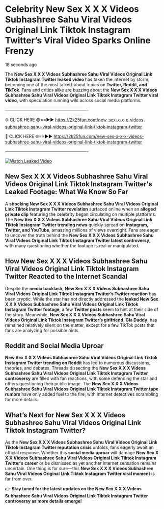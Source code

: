 # Celebrity New Sex X X X Videos Subhashree Sahu Viral Videos Original Link Tiktok Instagram Twitter’s Viral Video Sparks Online Frenzy

18 seconds ago

The **New Sex X X X Videos Subhashree Sahu Viral Videos Original Link Tiktok Instagram Twitter leaked video** has taken the internet by storm, becoming one of the most talked-about topics on **Twitter, Reddit, and TikTok**. Fans and critics alike are buzzing about the **New Sex X X X Videos Subhashree Sahu Viral Videos Original Link Tiktok Instagram Twitter viral video**, with speculation running wild across social media platforms.

———————————————————-

🌐 CLICK HERE 🟢==►► https://2k25fun.com/new-sex-x-x-x-videos-subhashree-sahu-viral-videos-original-link-tiktok-instagram-twitter

🔴 CLICK HERE 🌐==►► https://2k25fun.com/new-sex-x-x-x-videos-subhashree-sahu-viral-videos-original-link-tiktok-instagram-twitter

———————————————————-

[![Watch Leaked Video](https://miro.medium.com/v2/resize:fit:828/format:webp/1*cilzJN44JGOrTw9NJCrNHA.gif "Watch Leaked Video")](https://2k25fun.com/new-sex-x-x-x-videos-subhashree-sahu-viral-videos-original-link-tiktok-instagram-twitter)

## **New Sex X X X Videos Subhashree Sahu Viral Videos Original Link Tiktok Instagram Twitter's Leaked Footage: What We Know So Far**  
A **shocking New Sex X X X Videos Subhashree Sahu Viral Videos Original Link Tiktok Instagram Twitter revelation** surfaced online when an **alleged private clip** featuring the celebrity began circulating on multiple platforms. The **New Sex X X X Videos Subhashree Sahu Viral Videos Original Link Tiktok Instagram Twitter trending news** quickly spread on **Instagram, Twitter, and YouTube**, amassing millions of views overnight. Fans are eager to uncover the truth behind the **New Sex X X X Videos Subhashree Sahu Viral Videos Original Link Tiktok Instagram Twitter latest controversy**, with many questioning whether the footage is real or manipulated.  

## **How New Sex X X X Videos Subhashree Sahu Viral Videos Original Link Tiktok Instagram Twitter Reacted to the Internet Scandal**  
Despite the **media backlash**, **New Sex X X X Videos Subhashree Sahu Viral Videos Original Link Tiktok Instagram Twitter’s Twitter reaction** has been cryptic. While the star has not directly addressed the **leaked New Sex X X X Videos Subhashree Sahu Viral Videos Original Link Tiktok Instagram Twitter footage**, a few **Twitter posts** seem to hint at their side of the story. Meanwhile, **New Sex X X X Videos Subhashree Sahu Viral Videos Original Link Tiktok Instagram Twitter’s girlfriend, Gia Duddy**, has remained relatively silent on the matter, except for a few TikTok posts that fans are analyzing for possible hints.  

## **Reddit and Social Media Uproar**  
**New Sex X X X Videos Subhashree Sahu Viral Videos Original Link Tiktok Instagram Twitter trending on Reddit** has led to numerous discussions, theories, and debates. Threads dissecting the **New Sex X X X Videos Subhashree Sahu Viral Videos Original Link Tiktok Instagram Twitter controversy** are filled with fan reactions, with some defending the star and others questioning their public image. The **New Sex X X X Videos Subhashree Sahu Viral Videos Original Link Tiktok Instagram Twitter tape rumors** have only added fuel to the fire, with internet detectives scrambling for more details.  

## **What’s Next for New Sex X X X Videos Subhashree Sahu Viral Videos Original Link Tiktok Instagram Twitter?**  
As the **New Sex X X X Videos Subhashree Sahu Viral Videos Original Link Tiktok Instagram Twitter reputation crisis** unfolds, fans eagerly await an official response. Whether this **social media uproar** will damage **New Sex X X X Videos Subhashree Sahu Viral Videos Original Link Tiktok Instagram Twitter’s career** or be dismissed as yet another internet sensation remains uncertain. One thing is for sure—this **New Sex X X X Videos Subhashree Sahu Viral Videos Original Link Tiktok Instagram Twitter viral moment** is far from over.  

👉 **Stay tuned for the latest updates on the New Sex X X X Videos Subhashree Sahu Viral Videos Original Link Tiktok Instagram Twitter controversy as more details emerge!**  